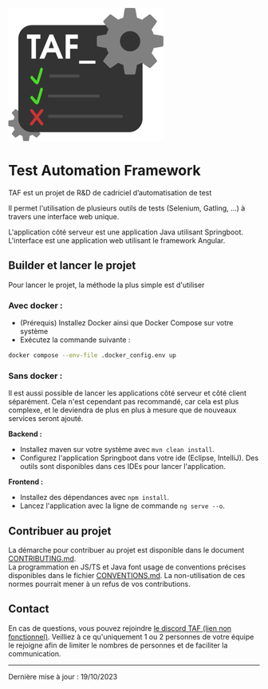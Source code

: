 ![Logo taf](./logo_taf.png)

# Test Automation Framework

TAF est un projet de R&amp;D de cadriciel d’automatisation de test


Il permet l'utilisation de plusieurs outils de tests (Selenium, Gatling, ...) à travers une interface web unique.

L'application côté serveur est une application Java utilisant Springboot.
L'interface est une application web utilisant le framework Angular.

## Builder et lancer le projet

Pour lancer le projet, la méthode la plus simple est d'utiliser

### Avec docker :

- (Prérequis) Installez Docker ainsi que Docker Compose sur votre système
- Exécutez la commande suivante :
```bash
docker compose --env-file .docker_config.env up
```

### Sans docker :

Il est aussi possible de lancer les applications côté serveur et côté client séparément. Cela n'est cependant pas recommandé, car cela est plus complexe, et le deviendra de plus en plus à mesure que de nouveaux services seront ajouté.

**Backend :**
- Installez maven sur votre système avec `mvn clean install`.
- Configurez l'application Springboot dans votre ide (Eclipse, IntelliJ). Des outils sont disponibles dans ces IDEs pour lancer l'application.

**Frontend :**
- Installez des dépendances avec `npm install`.
- Lancez l'application avec la ligne de commande
`ng serve --o`.

## Contribuer au projet

La démarche pour contribuer au projet est disponible dans le document [CONTRIBUTING.md](./CONTRIBUTING.md).  
La programmation en JS/TS et Java font usage de conventions précises disponibles dans le fichier [CONVENTIONS.md](./documentation/CONVENTIONS.md). La non-utilisation de ces normes pourrait mener à un refus de vos contributions.

## Contact

En cas de questions, vous pouvez rejoindre [le discord TAF (lien non fonctionnel)](). Veilliez à ce qu'uniquement 1 ou 2 personnes de votre équipe le rejoigne afin de limiter le nombres de personnes et de faciliter la communication.

---
Dernière mise à jour : 19/10/2023